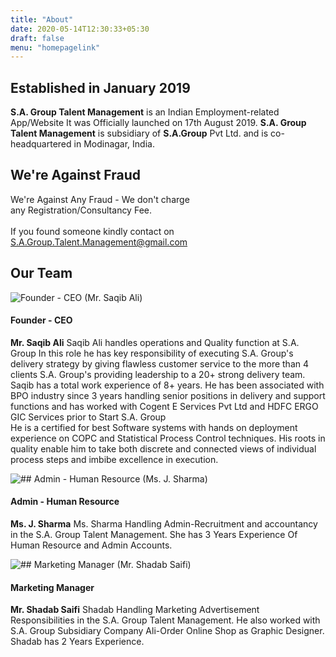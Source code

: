 ```yaml
---
title: "About"
date: 2020-05-14T12:30:33+05:30
draft: false
menu: "homepagelink"
---
```


## Established in January 2019
**S.A. Group Talent Management** is an Indian Employment-related App/Website It was Officially launched on 17th August 2019. **S.A. Group Talent Management** is subsidiary of **S.A.Group** Pvt Ltd. and is co-headquartered in Modinagar, India.

## We're Against  Fraud
We're Against Any Fraud - We don't charge  
​any Registration/Consultancy Fee.  
​  
If you found someone kindly contact on S.A.Group.Talent.Management@gmail.com

## Our Team
![Founder - CEO (Mr. Saqib Ali)](https://sagrouptalentmanagement.weebly.com/uploads/4/5/7/1/45714543/published/52134231-1239966282823708-7244430722390294528-o_1.jpg?1553110345)
#### Founder - CEO
**Mr. Saqib Ali**
Saqib Ali handles operations and Quality function at S.A. Group In this role he has key responsibility of executing S.A. Group's delivery strategy by giving flawless customer service to the more than 4 clients S.A. Group's providing leadership to a 20+ strong delivery team.  
Saqib has a total work experience of 8+ years. He has been associated with BPO industry since 3 years handling senior positions in delivery and support functions and has worked with Cogent E Services Pvt Ltd and HDFC ERGO GIC Services prior to Start S.A. Group  
He is a certified for best Software systems with hands on deployment experience on COPC and Statistical Process Control techniques. His roots in quality enable him to take both discrete and connected views of individual process steps and imbibe excellence in execution.

![## Admin - Human Resource (Ms. J. Sharma)](https://sagrouptalentmanagement.weebly.com/uploads/4/5/7/1/45714543/j-sharma-updated_2_orig.jpg)
#### Admin - Human Resource
**Ms. J. Sharma**
Ms. Sharma Handling Admin-Recruitment and accountancy in the S.A. Group Talent Management. She has 3 Years Experience Of Human Resource and Admin Accounts.

![## Marketing Manager (Mr. Shadab Saifi)](https://sagrouptalentmanagement.weebly.com/uploads/4/5/7/1/45714543/shadab_1_orig.jpg)

#### Marketing Manager
**Mr. Shadab Saifi**
Shadab Handling Marketing Advertisement Responsibilities in the S.A. Group Talent Management. He also worked with S.A. Group Subsidiary Company Ali-Order Online Shop as Graphic Designer. Shadab has 2 Years Experience.